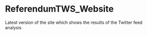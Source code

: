 # ReferendumTWS_Website
Latest version of the site which shows the results of the Twitter feed analysis
